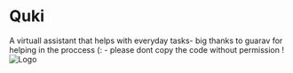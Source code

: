 # Quki
 A virtuall assistant that helps with everyday tasks-
big thanks to guarav for helping in the proccess (: -
please dont copy the code without permission ! 
![Logo](https://user-images.githubusercontent.com/118632534/206994431-f4d52735-b188-4740-ab8d-5759acc21ca6.png)
